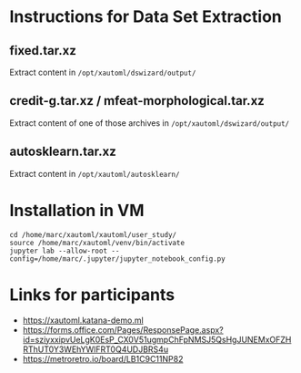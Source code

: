 # Instructions for Data Set Extraction

## fixed.tar.xz

Extract content in `/opt/xautoml/dswizard/output/`

## credit-g.tar.xz / mfeat-morphological.tar.xz

Extract content of one of those archives in `/opt/xautoml/dswizard/output/`

## autosklearn.tar.xz

Extract content in `/opt/xautoml/autosklearn/`

# Installation in VM

```
cd /home/marc/xautoml/xautoml/user_study/
source /home/marc/xautoml/venv/bin/activate
jupyter lab --allow-root --config=/home/marc/.jupyter/jupyter_notebook_config.py
```

# Links for participants

* https://xautoml.katana-demo.ml
* https://forms.office.com/Pages/ResponsePage.aspx?id=sziyxxipvUeLgK0EsP_CX0V51ugmpChFpNMSJ5QsHgJUNEMxOFZHRThUT0Y3WEhYWlFRT0Q4UDJBRS4u
* https://metroretro.io/board/LB1C9C11NP82
